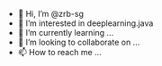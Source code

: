 - 👋 Hi, I’m @zrb-sg
- 👀 I’m interested in deeplearning.java
- 🌱 I’m currently learning ...
- 💞️ I’m looking to collaborate on ...
- 📫 How to reach me ...

<!---
zrb-sg/zrb-sg is a ✨ special ✨ repository because its `README.md` (this file) appears on your GitHub profile.
You can click the Preview link to take a look at your changes.
--->
